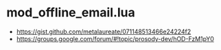# mod_offline_email.lua

- https://gist.github.com/metalaureate/071148513466e24224f2
- https://groups.google.com/forum/#!topic/prosody-dev/hOD-FzM1pY0
